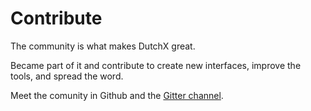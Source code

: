 # Contribute
The community is what makes DutchX great. 

Became part of it and contribute to create new interfaces, improve the tools, 
and spread the word.

Meet the comunity in Github and the [Gitter channel](https://gitter.im/gnosis/DutchX).